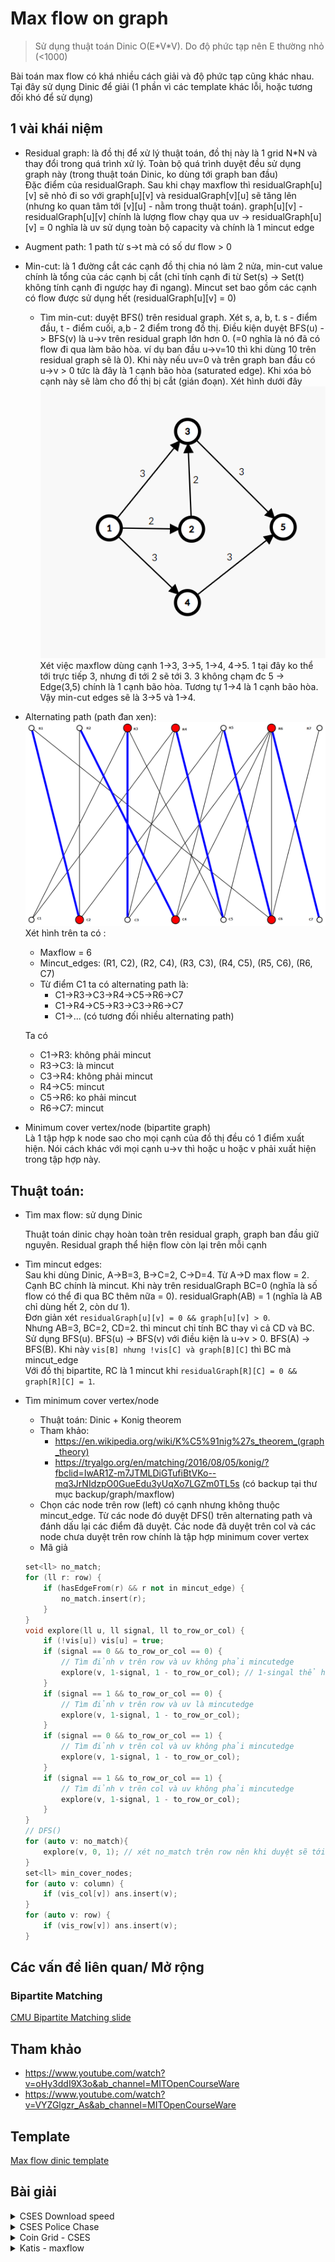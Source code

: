 # Max flow on graph
> Sử dụng thuật toán Dinic O(E\*V*V). Do độ phức tạp nên E thường nhỏ (<1000)

Bài toán max flow có khá nhiều cách giải và độ phức tạp cũng khác nhau. Tại đây sử dụng Dinic để giải (1 phần vì các template khác lỗi, hoặc tương đối khó để sử dụng)
## 1 vài khái niệm
* Residual graph: là đồ thị để xử lý thuật toán, đồ thị này là 1 grid N*N và thay đổi trong quá trình xử lý. Toàn bộ quá trình duyệt đều sử dụng graph này (trong thuật toán Dinic, ko dùng tới graph ban đầu)  
	Đặc điểm của residualGraph. Sau khi chạy maxflow thì residualGraph[u][v] sẽ nhỏ đi so với graph[u][v] và residualGraph[v][u] sẽ tăng lên (nhưng ko quan tâm tới [v][u] - nằm trong thuật toán). graph[u][v] - residualGraph[u][v] chính là lượng flow chạy qua uv -> residualGraph[u][v] = 0 nghĩa là uv sử dụng toàn bộ capacity và chính là 1 mincut edge
* Augment path: 1 path từ s->t mà có số dư flow > 0
* Min-cut: là 1 đường cắt các cạnh đồ thị chia nó làm 2 nửa, min-cut value chính là tổng của các cạnh bị cắt (chỉ tính cạnh đi từ Set(s) -> Set(t) không tính cạnh đi ngược hay đi ngang). Mincut set bao gồm các cạnh có flow được sử dụng hết (residualGraph[u][v] = 0)   
	* Tìm min-cut: duyệt BFS() trên residual graph. Xét s, a, b, t. s - điểm đầu, t - điểm cuối, a,b - 2 điểm trong đồ thị. Điều kiện duyệt BFS(u) -> BFS(v) là u->v trên residual graph lớn hơn 0. (=0 nghĩa là nó đã có flow đi qua làm bão hòa. ví dụ ban đầu u->v=10 thì khi dùng 10 trên residual graph sẽ là 0). Khi này nếu uv=0 và trên graph ban đầu có u->v > 0 tức là đây là 1 cạnh bão hòa (saturated edge). Khi xóa bỏ cạnh này sẽ làm cho đồ thị bị cắt (gián đoạn). Xét hình dưới đây ![max-flow-sample-1](images/max-flow-sample-1.png)
	Xét việc maxflow dùng cạnh 1->3, 3->5, 1->4, 4->5. 1 tại đây ko thể tới trực tiếp 3, nhưng đi tới 2 sẽ tới 3. 3 không chạm đc 5 -> Edge(3,5) chính là 1 cạnh bão hòa. Tương tự 1->4 là 1 cạnh bão hòa. Vậy min-cut edges sẽ là 3->5 và 1->4.
* Alternating path (path đan xen): 
![images/alternating-path.png](images/alternating-path.png)
Xét hình trên ta có :
	* Maxflow = 6
	* Mincut_edges: (R1, C2), (R2, C4), (R3, C3), (R4, C5), (R5, C6), (R6, C7)
	* Từ điểm C1 ta có alternating path là:
		* C1->R3->C3->R4->C5->R6->C7
		* C1->R4->C5->R3->C3->R6->C7
		* C1->... (có tương đối nhiều alternating path)

	Ta có
	* C1->R3: không phải mincut
	* R3->C3: là mincut
	* C3->R4: không phải mincut
	* R4->C5: mincut
	* C5->R6: ko phải mincut
	* R6->C7: mincut
* Minimum cover vertex/node (bipartite graph)  
	Là 1 tập hợp k node sao cho mọi cạnh của đồ thị đều có 1 điểm xuất hiện. Nói cách khác với mọi cạnh u->v thì hoặc u hoặc v phải xuất hiện trong tập hợp này.  
## Thuật toán:
* Tìm max flow: sử dụng Dinic

	Thuật toán dinic chạy hoàn toàn trên residual graph, graph ban đầu giữ nguyên. Residual graph thể hiện flow còn lại trên mỗi cạnh
* Tìm mincut edges:   
	Sau khi dùng Dinic, A->B=3, B->C=2, C->D=4. Từ A->D max flow = 2. Cạnh BC chính là mincut. Khi này trên residualGraph BC=0 (nghĩa là số flow có thể đi qua BC thêm nữa = 0). residualGraph(AB) = 1 (nghĩa là AB chỉ dùng hết 2, còn dư 1).   
	Đơn giản xét `residualGraph[u][v] = 0 && graph[u][v] > 0`.  
	Nhưng AB=3, BC=2, CD=2. thì mincut chỉ tính BC thay vì cả CD và BC. Sử dụng BFS(u). BFS(u) -> BFS(v) với điều kiện là u->v > 0. BFS(A) -> BFS(B). Khi này `vis[B] nhưng !vis[C] và graph[B][C]` thì BC mà mincut_edge  
	Với đồ thị bipartite, RC là 1 mincut khi `residualGraph[R][C] = 0 && graph[R][C] = 1`. 
* Tìm minimum cover vertex/node  
	* Thuật toán: Dinic + Konig theorem
	* Tham khảo: 
		* https://en.wikipedia.org/wiki/K%C5%91nig%27s_theorem_(graph_theory)
		* https://tryalgo.org/en/matching/2016/08/05/konig/?fbclid=IwAR1Z-m7JTMLDiGTufiBtVKo--mq3JrNIdzpO0GueEdu3yUqXo7LGZm0TL5s (có backup tại thư mục backup/graph/maxflow)
	* Chọn các node trên row (left) có cạnh nhưng không thuộc mincut_edge. Từ các node đó duyệt DFS() trên alternating path và đánh dấu lại các điểm đã duyệt. Các node đã duyệt trên col và các node chưa duyệt trên row chính là tập hợp minimum cover vertex
	* Mã giả
	```c++
	set<ll> no_match;
	for (ll r: row) {
		if (hasEdgeFrom(r) && r not in mincut_edge) {
			no_match.insert(r);
		}
	}
	void explore(ll u, ll signal, ll to_row_or_col) {
		if (!vis[u]) vis[u] = true;
		if (signal == 0 && to_row_or_col == 0) {
			// Tìm đỉnh v trên row và uv không phải mincutedge
			explore(v, 1-signal, 1 - to_row_or_col); // 1-singal thể hiện cạnh mincut đan xen với cạnh thường (alternating), 1-to_row_or_col thể hiện đỉnh từ row nối với col rồi đỉnh từ col nối tới row
		}
		if (signal == 1 && to_row_or_col == 0) {
			// Tìm đỉnh v trên row và uv là mincutedge
			explore(v, 1-signal, 1 - to_row_or_col);
		}
		if (signal == 0 && to_row_or_col == 1) {
			// Tìm đỉnh v trên col và uv không phải mincutedge
			explore(v, 1-signal, 1 - to_row_or_col);
		}
		if (signal == 1 && to_row_or_col == 1) {
			// Tìm đỉnh v trên col và uv không phải mincutedge
			explore(v, 1-signal, 1 - to_row_or_col);
		}	
	}
	// DFS()
	for (auto v: no_match){
		explore(v, 0, 1); // xét no_match trên row nên khi duyệt sẽ tới col đầu tiên nên to_row_or_col = 1 (to_row = 0, to_col = 1). signal thể hiện việc tìm cạnh mincut (1) hay cạnh thường (0)
	}
	set<ll> min_cover_nodes;
	for (auto v: column) {
		if (vis_col[v]) ans.insert(v);
	}
	for (auto v: row) {
		if (vis_row[v]) ans.insert(v);
	}
	```
## Các vấn đề liên quan/ Mở rộng

### Bipartite Matching
[CMU Bipartite Matching slide](https://www.cs.cmu.edu/~ckingsf/bioinfo-lectures/matching.pdf)
## Tham khảo

* https://www.youtube.com/watch?v=oHy3ddI9X3o&ab_channel=MITOpenCourseWare
* https://www.youtube.com/watch?v=VYZGlgzr_As&ab_channel=MITOpenCourseWare
## Template
[Max flow dinic template](https://github.com/conlacda/noteforprofessionals/blob/master/programming-language/C%2B%2B/snippet/graph-dinic-max_flow.sublime-snippet)
## Bài giải

<details>
  <summary>CSES Download speed</summary>
  
```c++
// https://cses.fi/problemset/task/1694/
#include <bits/stdc++.h>
 
using namespace std;
 
typedef long long ll;
 
#ifdef DEBUG
#include "debug.cpp"
#else
#define dbg(...)
#endif
/*
** Dinic's algorithm for maximum flow problem
** Explain video: https://www.youtube.com/watch?v=duKIzgJQ1w8&ab_channel=FitCoder
** Reference: https://github.com/fit-coder/fitcoderyoutube/blob/master/graph/dinic_algorithm.cpp
** Graph Playlist: https://youtube.com/playlist?list=PLFj4kIJmwGu3m30HfYDDufr3PZBfyngr0
*/
class Dinic_Maxflow{
private:
	ll n;
	vector<vector<ll>> graph;
	vector<vector<ll>> residualGraph;
	vector<ll> level, count_;
public:
	Dinic_Maxflow(vector<vector<ll>> graph){
		this->graph = graph;
		this->n = graph.size();
		level.resize(n, -1);
		count_.resize(n, 0);
		this->residualGraph = graph;
	}
	bool bfs(ll source, ll sink) // on residualGraph
	{
	    fill(level.begin(), level.end(), -1);
	    level[source] = 0;
	    
	    queue<ll> q;
	    q.push(source);
	 
	    while (!q.empty())
	    {
	        ll u = q.front();
	        q.pop();
	        for (ll v=0; v < n; v++)
	        {
	            if (u != v && residualGraph[u][v] > 0 && level[v] < 0)
	            {
	                // Level of current vertex is level of parent + 1
	                level[v] = level[u] + 1;
	                q.push(v);
	            }
	        }
	    }
	    // IF we can not reach to the sink we
	    // return false else true
	    return level[sink] < 0 ? false : true ;
	}
	ll sendFlow(ll u, ll sink, ll flow){ // on residualGraph
	    // Sink reached
	    if (u == sink)
	        return flow;
	 
	    if (count_[u] == (ll) residualGraph[u].size())
	        return 0;
	 
	    // Traverse all adjacent edges one-by-one.
	    for (ll v=0; v < n; v++)
	    {
	        if (residualGraph[u][v] > 0)
	        {
	            count_[u]++;
	            if (level[v] == level[u]+1)
	            {
	                // find minimum flow from u to sink
	                ll curr_flow = min(flow, residualGraph[u][v]);
	 
	                ll min_cap = sendFlow(v, sink, curr_flow);
	                if (min_cap > 0){
	                    residualGraph[u][v] -= min_cap;
	                    residualGraph[v][u] += min_cap;
	                    return min_cap;
	                }
	            }
	        }
	    }
	    return 0;
	}
 
	ll max_flow(ll source, ll sink){
	    if (source == sink)
	        return -1;
	 
	    ll max_flow = 0;
	    residualGraph = graph;
	 
	    // Augment the flow while there is path from source to sink
	    while (bfs(source, sink) == true){
	        // store how many neighbors are visited
	        fill(count_.begin(), count_.end(), 0);
	 
	        // while flow is not zero in graph from source to sink
	        while (ll flow = sendFlow(source, sink, LLONG_MAX))
	            max_flow += flow;
	    }
	    return max_flow;
	}
};
/*
Thuật toán này copy nên mình ko hiểu về cách nó hoạt động. Lưu ý graph là 1 bảng n*n nên n thường khá nhỏ <= 1000
vector<vector<ll>> graph(n, vector<ll> (n, 0));
graph[u][v] = c; // += c nếu nó cho phép u->v có nhiều đường
Dinic_Maxflow dinic(graph);
cout << dinic.max_flow(start, end);
*/
int main()
{
	ios::sync_with_stdio(0);
	cin.tie(0);
    #ifdef DEBUG
        freopen("inp.txt", "r", stdin);
		freopen("out.txt", "w", stdout);
    #endif
	ll n, q; cin >> n>> q;
	vector<vector<ll>> graph(n, vector<ll> (n, 0));
	for (ll i=0;i<q;i++){
		ll u, v, c;
		cin >> u>> v>> c; u--; v--;
		graph[u][v] += c;
	}
	Dinic_Maxflow dinic(graph);
	cout << dinic.max_flow(0, n-1);
    return 0;
}
```
</details>

<details>
  <summary>CSES Police Chase</summary>
  
```c++
//https://cses.fi/problemset/task/1695/
#include <bits/stdc++.h>
 
using namespace std;
 
typedef long long ll;
 
#ifdef DEBUG
#include "debug.cpp"
#else
#define dbg(...)
#endif
/*
** Dinic's algorithm for maximum flow problem
** Explain video: https://www.youtube.com/watch?v=duKIzgJQ1w8&ab_channel=FitCoder
** Reference: https://github.com/fit-coder/fitcoderyoutube/blob/master/graph/dinic_algorithm.cpp
** Graph Playlist: https://youtube.com/playlist?list=PLFj4kIJmwGu3m30HfYDDufr3PZBfyngr0
*/
class Dinic_Maxflow{
private:
	ll n;
	vector<vector<ll>> graph;
	vector<vector<ll>> residualGraph;
	vector<ll> level, count_;
public:
	Dinic_Maxflow(vector<vector<ll>> graph){
		this->graph = graph;
		this->n = graph.size();
		level.resize(n, -1);
		count_.resize(n, 0);
	}
	bool bfs(ll source, ll sink) // on residualGraph
	{
	    fill(level.begin(), level.end(), -1);
	    level[source] = 0;
	    
	    queue<ll> q;
	    q.push(source);
	 
	    while (!q.empty())
	    {
	        ll u = q.front();
	        q.pop();
	        for (ll v=0; v < n; v++)
	        {
	            if (u != v && residualGraph[u][v] > 0 && level[v] < 0)
	            {
	                // Level of current vertex is level of parent + 1
	                level[v] = level[u] + 1;
	                q.push(v);
	            }
	        }
	    }
	    // IF we can not reach to the sink we
	    // return false else true
	    return level[sink] < 0 ? false : true ;
	}

	ll sendFlow(ll u, ll sink, ll flow){ // on residualGraph
	    // Sink reached
	    if (u == sink)
	        return flow;
	 
	    if (count_[u] == (ll) residualGraph[u].size())
	        return 0;
	 
	    // Traverse all adjacent edges one-by-one.
	    for (ll v=0; v < n; v++)
	    {
	        if (residualGraph[u][v] > 0)
	        {
	            count_[u]++;
	            if (level[v] == level[u]+1)
	            {
	                // find minimum flow from u to sink
	                ll curr_flow = min(flow, residualGraph[u][v]);
	 
	                ll min_cap = sendFlow(v, sink, curr_flow);
	                if (min_cap > 0){
	                    residualGraph[u][v] -= min_cap;
	                    residualGraph[v][u] += min_cap;
	                    return min_cap;
	                }
	            }
	        }
	    }
	    return 0;
	}

	vector<pair<ll, ll>> mincut_edges;
	ll max_flow(ll source, ll sink){
	    if (source == sink)
	        return -1;
	 
	    ll max_flow = 0;
	    residualGraph = graph;
	 
	    // Augment the flow while there is path from source to sink
	    while (bfs(source, sink) == true){
	        // store how many neighbors are visited
	        fill(count_.begin(), count_.end(), 0);
	 
	        // while flow is not zero in graph from source to sink
	        while (ll flow = sendFlow(source, sink, LLONG_MAX))
	            max_flow += flow;
	    }
	    /* Lấy ra min-cut edges - min-cut là cạnh mà khi cắt nó sẽ làm gián đoạn max-flow, là đoạn có weight nhỏ nhất trên augment path chứa nó
		* Dùng BFS() duyệt từ start. Điều kiện BFS(u) -> BFS(v) là weight(uv) tại residualGraph > 0. 
		* a->b = 3 b->c =2 c->d = 4. -> maxflow = 2 và tại residual graph a->b = 1, b->c = 0, c->d = 2. b->a=1, d->c=2. -> bc là min-cut
		* u->v nếu visited[u] = true. visited[v] = false. graph[u][v] > 0 thì nghĩa là cạnh uv ban đầu có nhưng đã sử dụng tạo ra max flow làm cho v ko tới được từ u
		* Chính vì thế uv chính là 1 mincut. Nói cách khác "Nếu đồ thị ban đầu có cạnh A->B trong đó A tới được, B không thì AB là min-cut edge"
	    * NẾU KHÔNG DÙNG MINCUT_EDGES THÌ XÓA ĐOẠN TỪ ĐÂY XUỐNG DƯỚI, MAX_FLOW VẪN ĐƯỢC TRẢ VỀ
 	    */
	    mincut_edges.resize(0);
	    vector<bool> vis(this->n, false);
	    queue<ll> Q;
	    Q.push(source); vis[source] = true;
	    while (!Q.empty()){
	    	ll p = Q.front();
	    	Q.pop();
	    	for (ll v=0; v<n;v++){
	    		if (residualGraph[p][v] > 0 && !vis[v]){
	    			Q.push(v); vis[v] = true;
	    		}
	    	}
	    }
	    for (ll i = 0;i<n;i++){
	    	for (ll j =0;j<n;j++){
	    		if (graph[i][j] > 0 && vis[i] && !vis[j]){
	    			mincut_edges.push_back({i, j});
	    		}
	    	}
	    }
	    return max_flow;
	}
};
/*
Thuật toán này copy nên mình ko hiểu về cách nó hoạt động. Lưu ý graph là 1 bảng n*n nên n thường khá nhỏ <= 1000
vector<vector<ll>> graph(n, vector<ll> (n, 0));
graph[u][v] = c; // += c nếu nó cho phép u->v có nhiều đường
Dinic_Maxflow dinic(graph);
cout << dinic.max_flow(0, n-1);
dbg(dinic.mincut_edges);
*/
int main()
{
	ios::sync_with_stdio(0);
	cin.tie(0);
    #ifdef DEBUG
        freopen("inp.txt", "r", stdin);
		freopen("out.txt", "w", stdout);
    #endif
	ll n, q; cin >> n>> q;
	vector<vector<ll>> graph(n, vector<ll> (n, 0));
	for (ll i=0;i<q;i++){
		ll u, v, c=1;
		cin >> u>> v; u--; v--;
		graph[u][v] = c;
		graph[v][u] = c;
	}
	Dinic_Maxflow dinic(graph);
	dinic.max_flow(0, n-1);
	cout << dinic.mincut_edges.size()<<'\n';
	for (auto v: dinic.mincut_edges){
		cout << v.first+1<< ' '<<v.second+1<<'\n';
	}
    return 0;
}
```
</details>

<details>
  <summary>Coin Grid - CSES</summary>
  
```c++
// https://cses.fi/problemset/task/1709/
#include<bits/stdc++.h>
 
typedef long long ll;
const ll mod = 1e9 + 7;
#define ld long double
 
using namespace std;
 
// Copy from nealwu's template - http://www.open-std.org/jtc1/sc22/wg21/docs/papers/2016/p0200r0.html
template<class Fun> class y_combinator_result { Fun fun_; public:template<class T> explicit y_combinator_result(T &&fun): fun_(std::forward<T>(fun)) {} template<class ...Args> decltype(auto) operator()(Args &&...args) { return fun_(std::ref(*this), std::forward<Args>(args)...); }}; template<class Fun> decltype(auto) y_combinator(Fun &&fun) { return y_combinator_result<std::decay_t<Fun>>(std::forward<Fun>(fun)); }
 
#ifdef DEBUG
#include "debug.cpp"
#else
#define dbg(...)
#endif
 
/*
** Dinic's algorithm for maximum flow problem
** Explain video: https://www.youtube.com/watch?v=duKIzgJQ1w8&ab_channel=FitCoder
** Reference: https://github.com/fit-coder/fitcoderyoutube/blob/master/graph/dinic_algorithm.cpp
** Graph Playlist: https://youtube.com/playlist?list=PLFj4kIJmwGu3m30HfYDDufr3PZBfyngr0
** Complexity: O(E*V*V)
*/
class Dinic_Maxflow{
private:
	ll n, _n; // _n: số node của bipartite graph, n = 1+n+n+1
	vector<vector<ll>> graph;
	vector<vector<ll>> residualGraph;
	vector<ll> level, count_;
public:
	Dinic_Maxflow(vector<vector<ll>> graph){
		this->graph = graph;
		this->n = graph.size();
        this->_n = (this->n-2)/2;
		level.resize(n, -1);
		count_.resize(n, 0);
	}
	bool bfs(ll source, ll sink) // on residualGraph
	{
	    fill(level.begin(), level.end(), -1);
	    level[source] = 0;
	    
	    queue<ll> q;
	    q.push(source);
	 
	    while (!q.empty())
	    {
	        ll u = q.front();
	        q.pop();
	        for (ll v=0; v < n; v++)
	        {
	            if (u != v && residualGraph[u][v] > 0 && level[v] < 0)
	            {
	                // Level of current vertex is level of parent + 1
	                level[v] = level[u] + 1;
	                q.push(v);
	            }
	        }
	    }
	    // IF we can not reach to the sink we
	    // return false else true
	    return level[sink] < 0 ? false : true ;
	}
 
	ll sendFlow(ll u, ll sink, ll flow){ // on residualGraph
	    // Sink reached
	    if (u == sink)
	        return flow;
	 
	    if (count_[u] == (ll) residualGraph[u].size())
	        return 0;
	 
	    // Traverse all adjacent edges one-by-one.
	    for (ll v=0; v < n; v++) {
	        if (residualGraph[u][v] > 0) {
	            count_[u]++;
	            if (level[v] == level[u]+1) {
	                // find minimum flow from u to sink
	                ll curr_flow = min(flow, residualGraph[u][v]);
	                ll min_cap = sendFlow(v, sink, curr_flow);
	                if (min_cap > 0){
	                    residualGraph[u][v] -= min_cap;
	                    residualGraph[v][u] += min_cap;
	                    return min_cap;
	                }
	            }
	        }
	    }
	    return 0;
	}
 
	vector<pair<ll, ll>> mincut_edges;
	ll max_flow(ll source, ll sink){
	    if (source == sink)
	        return -1;
	 
	    ll max_flow = 0;
	    residualGraph = graph;
	 
	    // Augment the flow while there is path from source to sink
	    while (bfs(source, sink) == true){
	        // store how many neighbors are visited
	        fill(count_.begin(), count_.end(), 0);
	        // while flow is not zero in graph from source to sink
	        while (ll flow = sendFlow(source, sink, LLONG_MAX))
	            max_flow += flow;
	    }
        // Lấy ra mincut edges của đồ thị
        mincut_edges = bipartite_mincut();
	    return max_flow;
	}
 
    // Lấy ra mincut_edges trong đồ thị dạng bipartite
    vector<pair<ll, ll>> bipartite_mincut(){
        // Min-cut
        vector<pair<ll, ll>> mincut_edges;
        ll _n = (n-2)/2;
        for (int i=0;i<_n;i++){
            for (int j=0;j<_n;j++){
                if (residualGraph[2+i][2+_n+j] == 0 && graph[2+i][2+_n+j] == 1){
                    mincut_edges.push_back({i, j});
                }
            }
        }
        return mincut_edges;
    }
 
    // Lấy ra minimum_cover_node trong đồ thị bipartite (đồ thị bình thường thì không biết)
    // Verification: https://cses.fi/problemset/task/1709/
    set<int> minimum_cover_row, minimum_cover_col;
    void cal_minimum_cover_node(){
        // Lấy ra các row,col có chứa cạnh (ví dụ: edges= (r1->c1), (r1->c2), (r0-> c3)) -> row = (0,1), col = (1,2,3)
        set<ll> row, col;
        for (int i=0;i<_n;i++){
            for (int j=0;j<_n;j++){
                if (graph[2+i][2+_n+j] == 1) {
                    row.insert(i);
                    col.insert(j);
                }
            }
        }
        dbg(row, col);
        // Tìm ra các đỉnh có cạnh kết nối nhưng không thuộc về mincut_edges nào cả
        set<ll> no_match;
        for (auto r: row) {
            bool match = false;
            for (auto v: this->mincut_edges) {
                if (v.first == r) match = true;
            }
            if (!match) no_match.insert(r);
        }
        dbg(no_match);
        vector<bool> vis_row(_n, false), vis_col(_n, false);
        vector<ll> mincut_row(_n, -1), mincut_col(_n, -1);
        for (auto v: this->mincut_edges) {
            mincut_row[v.first] = v.second;
            mincut_col[v.second] = v.first;
        }
        auto explore = y_combinator([&] (auto explore, ll u, ll signal, ll row_col) -> void {
            if (row_col == 0) {
                vis_col[u] = true;
                ll mincut_node = mincut_col[u];
                if (signal == 1) {
                    if (!vis_row[mincut_node]) explore(mincut_node, 1-signal, 1-row_col);
                } else{
                    for (int i=0;i<_n;i++){
                        // if (a[i][u] == 'o'){
                        if (graph[2+i][2+_n+u] == 1){
                            if (i != mincut_node && !vis_row[i]) {
                                explore(i, 1-signal, 1-row_col);
                            }
                        }
                    }
                }
            } else {
                vis_row[u] = true;
                ll mincut_node = mincut_row[u];
                if (signal == 1){
                    if (!vis_col[mincut_node]) explore(mincut_node, 1-signal, 1-row_col);
                } else {
                    for (int i=0;i<_n;i++){
                        if (graph[2+u][2+_n+i] == 1){
                            if (i != mincut_node && !vis_col[i]) {
                                explore(i, 1-signal, 1-row_col);
                            }
                        }
                    }
                }
            }
        });
        // DFS()
        for (auto v: no_match) explore(v, 0, 1);
        for (auto v: col)
            if (vis_col[v]) minimum_cover_col.insert(v);
        for (auto v: row)
            if (!vis_row[v]) minimum_cover_row.insert(v);
    }
};

int main(){
	ios::sync_with_stdio(0);
	cin.tie(0);
    #ifdef DEBUG
        freopen("inp.txt", "r", stdin);
		freopen("out.txt", "w", stdout);
    #endif
	int n;
	cin >> n;
	vector<string> a(n);
	for (int i=0;i<n;i++) cin >> a[i];
	// Build graph
	ll node_num = 2+ 2*n;
	vector<vector<ll>> graph(node_num, vector<ll>(node_num, 0));
	for (int i=0;i<n;i++){
		graph[0][2+i] = 1;
	}
	for (int i=0;i<n;i++){
		graph[2+n+i][1] = 1;
	}
	for (int i=0;i<n;i++){
		for (int j=0;j<n;j++){
			if (a[i][j] == 'o'){
				graph[2+i][2+n+j] = 1;
			}
		}
	}
	Dinic_Maxflow dinic(graph);
	ll ans = dinic.max_flow(0, 1);
	cout << ans <<'\n';
    dbg(dinic.mincut_edges);
    dinic.cal_minimum_cover_node();
    dbg(dinic.minimum_cover_col, dinic.minimum_cover_row);
    for (auto v: dinic.minimum_cover_col){
        cout << 2<< ' ' << v+1<<'\n';
    }
    for (auto v: dinic.minimum_cover_row) {
        cout << 1<<' '<< v+1 <<'\n';
    }
	cerr << "Time : " << (double)clock() / (double)CLOCKS_PER_SEC << "s\n";
}
```
</details>

<details>
  <summary>Katis - maxflow</summary>
  
```c++
// https://open.kattis.com/problems/maxflow
#include<bits/stdc++.h>

typedef long long ll;
const ll mod = 1e9 + 7;
#define ld long double

using namespace std;

// Copy from nealwu's template - http://www.open-std.org/jtc1/sc22/wg21/docs/papers/2016/p0200r0.html
template<class Fun> class y_combinator_result { Fun fun_; public:template<class T> explicit y_combinator_result(T &&fun): fun_(std::forward<T>(fun)) {} template<class ...Args> decltype(auto) operator()(Args &&...args) { return fun_(std::ref(*this), std::forward<Args>(args)...); }}; template<class Fun> decltype(auto) y_combinator(Fun &&fun) { return y_combinator_result<std::decay_t<Fun>>(std::forward<Fun>(fun)); }

#ifdef DEBUG
#include "debug.cpp"
#else
#define dbg(...)
#endif

/*
** Dinic's algorithm for maximum flow problem
** Explain video: https://www.youtube.com/watch?v=duKIzgJQ1w8&ab_channel=FitCoder
** Reference: https://github.com/fit-coder/fitcoderyoutube/blob/master/graph/dinic_algorithm.cpp
** Graph Playlist: https://youtube.com/playlist?list=PLFj4kIJmwGu3m30HfYDDufr3PZBfyngr0
** Complexity: O(E*V*V)
*/
class Dinic_Maxflow{
private:
    ll n, _n; // _n: số node của bipartite graph, n = 1+n+n+1
    vector<vector<ll>> graph;
    vector<ll> level, count_;
public:
    vector<vector<ll>> residualGraph;
    Dinic_Maxflow(vector<vector<ll>> graph){
        this->graph = graph;
        this->n = graph.size();
        this->_n = (this->n-2)/2;
        level.resize(n, -1);
        count_.resize(n, 0);
    }
    bool bfs(ll source, ll sink) { // on residualGraph
        fill(level.begin(), level.end(), -1);
        level[source] = 0;

        queue<ll> q;
        q.push(source);
     
        while (!q.empty()) {
            ll u = q.front();
            q.pop();
            for (ll v=0; v < n; v++) {
                if (u != v && residualGraph[u][v] > 0 && level[v] < 0) {
                    // Level of current vertex is level of parent + 1
                    level[v] = level[u] + 1;
                    q.push(v);
                }
            }
        }
        // if we can not reach to the sink we return false else true
        return level[sink] < 0 ? false : true ;
    }

    ll sendFlow(ll u, ll sink, ll flow) { // on residualGraph
        // Sink reached
        if (u == sink)
            return flow;

        if (count_[u] == (ll) residualGraph[u].size())
            return 0;
     
        // Traverse all adjacent edges one-by-one.
        for (ll v=0; v < n; v++) {
            if (residualGraph[u][v] > 0) {
                count_[u]++;
                if (level[v] == level[u]+1) {
                    // find minimum flow from u to sink
                    ll curr_flow = min(flow, residualGraph[u][v]);
                    ll min_cap = sendFlow(v, sink, curr_flow);
                    if (min_cap > 0){
                        residualGraph[u][v] -= min_cap;
                        residualGraph[v][u] += min_cap;
                        return min_cap;
                    }
                }
            }
        }
        return 0;
    }

    vector<pair<ll, ll>> mincut_edges;
    ll max_flow(ll source, ll sink) {
        if (source == sink)
            return -1;

        ll max_flow = 0;
        residualGraph = graph;

        // Augment the flow while there is path from source to sink
        while (bfs(source, sink) == true) {
            // store how many neighbors are visited
            fill(count_.begin(), count_.end(), 0);
            // while flow is not zero in graph from source to sink
            while (ll flow = sendFlow(source, sink, LLONG_MAX))
                max_flow += flow;
        }
        return max_flow;
    }
};

struct Edge{
    ll u, v, w;
};
int main(){
    ios::sync_with_stdio(0);
    cin.tie(0);
    #ifdef DEBUG
        freopen("inp.txt", "r", stdin);
        freopen("out.txt", "w", stdout);
    #endif
    // cout << setprecision(2);
    int n, e, source, sink;
    cin >> n >> e>> source>> sink;
    vector<Edge> edges;
    vector<vector<ll>> graph(n, vector<ll>(n, 0));
    for (int i=0;i<e;i++){
        ll u, v, w;
        cin >> u >> v>> w;
        edges.push_back({u, v, w});
        graph[u][v] = w;
    }
    Dinic_Maxflow dinic(graph);
    dbg(dinic.max_flow(source, sink));
    cout << n << ' '<< dinic.max_flow(source, sink) <<' ';
    vector<Edge> ans;
    for (Edge eg: edges){
        if (dinic.residualGraph[eg.u][eg.v] < eg.w){
            ans.push_back({eg.u, eg.v, eg.w - dinic.residualGraph[eg.u][eg.v]});
        }
    }
    cout << ans.size() <<'\n';
    for (auto v: ans){
        cout << v.u << ' '<< v.v<< ' '<< v.w<<'\n';
    }
    cerr << "Time : " << (double)clock() / (double)CLOCKS_PER_SEC << "s\n";
}
```
</details>
